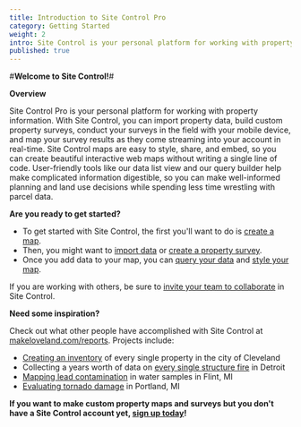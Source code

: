 ```yaml
---
title: Introduction to Site Control Pro
category: Getting Started
weight: 2
intro: Site Control is your personal platform for working with property information
published: true
---
```

#**Welcome to Site Control!**#

**Overview**

Site Control Pro is your personal platform for working with property information. With Site Control, you can import property data, build custom property surveys, conduct your surveys in the field with your mobile device, and map your survey results as they come streaming into your account in real-time. Site Control maps are easy to style, share, and embed, so you can create beautiful interactive web maps without writing a single line of code. User-friendly tools like our data list view and our query builder help make complicated information digestible, so you can make well-informed planning and land use decisions while spending less time wrestling with parcel data.

**Are you ready to get started?**

* To get started with Site Control, the first you'll want to do is [create a map](https://sitecontrol.us/support/Create-a-New-Map).
* Then, you might want to [import data](https://sitecontrol.us/support/Importing-Data-via-CSV) or [create a property survey](https://sitecontrol.us/support/Start-Your-Property-Survey).
* Once you add data to your map, you can [query your data](https://sitecontrol.us/support/Query) and [style your map](https://sitecontrol.us/support/Using-Styles-to-Color-Code-Parcels).

If you are working with others, be sure to [invite your team to collaborate](https://sitecontrol.us/support/Invite-Collaborators) in Site Control.

**Need some inspiration?**

Check out what other people have accomplished with Site Control at [makeloveland.com/reports](http://makeloveland.com/reports). Projects include:  
* [Creating an inventory](http://makeloveland.com/reports/cleveland) of every single property in the city of Cleveland  
* Collecting a years worth of data on [every single structure fire](http://makeloveland.com/reports/fire) in Detroit  
* [Mapping lead contamination](http://makeloveland.com/reports/flint) in water samples in Flint, MI  
* [Evaluating tornado damage](https://makeloveland.com/blog/portland-tornado-damage-survey) in Portland, MI

**If you want to make custom property maps and surveys but you don't have a Site Control account yet, [sign up today](http://sitecontrol.us)!**
